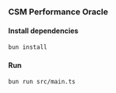 ### CSM Performance Oracle

#### Install dependencies

```bash
bun install
```

#### Run

```bash
bun run src/main.ts
```
